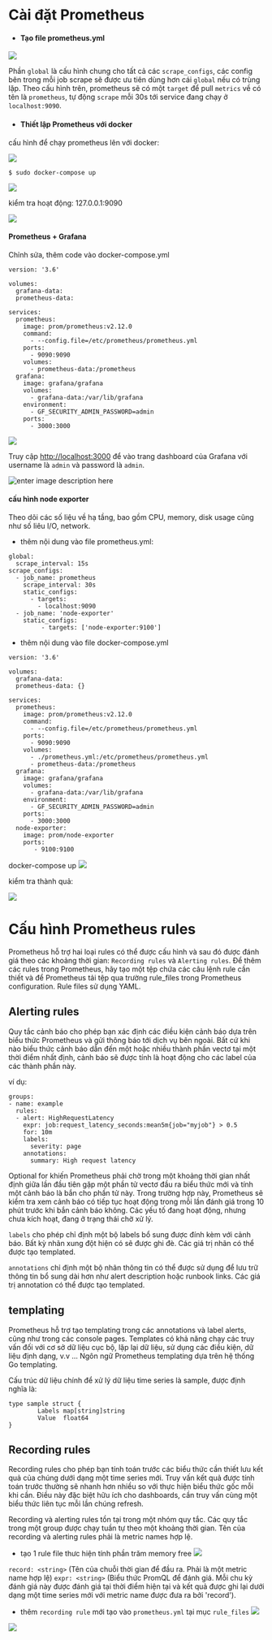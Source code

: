 
# Cài đặt Prometheus 
+ #### Tạo file prometheus.yml

![](https://github.com/toantd1202/buoc1/blob/master/Screenshot%20from%202020-04-01%2011-19-50.png?raw=true)

Phần `global` là cấu hình chung cho tất cả các `scrape_configs`, các config bên trong mỗi job scrape sẽ được ưu tiên dùng hơn cái `global` nếu có trùng lặp. Theo cấu hình trên, prometheus sẽ có một `target` để pull `metrics` về có tên là `prometheus`, tự động `scrape` mỗi 30s tới service đang chạy ở `localhost:9090`.
+ #### Thiết lập Prometheus với docker
cấu hình để chạy prometheus lên với docker:

![](https://github.com/toantd1202/buoc1/blob/master/Screenshot%20from%202020-04-01%2011-25-00.png?raw=true)

``` 
$ sudo docker-compose up
```
![](https://github.com/toantd1202/buoc1/blob/master/Screenshot%20from%202020-04-01%2021-35-21.png?raw=true)

kiểm tra hoạt động: 127.0.0.1:9090

![](https://github.com/toantd1202/buoc1/blob/master/Screenshot%20from%202020-04-01%2021-38-04.png?raw=true)

#### Prometheus + Grafana
Chỉnh sửa, thêm code vào docker-compose.yml
```
version: '3.6'

volumes:
  grafana-data:
  prometheus-data:

services:
  prometheus:
    image: prom/prometheus:v2.12.0
    command:
      - --config.file=/etc/prometheus/prometheus.yml
    ports:
      - 9090:9090
    volumes:
      - prometheus-data:/prometheus
  grafana:
    image: grafana/grafana
    volumes:
      - grafana-data:/var/lib/grafana
    environment:
      - GF_SECURITY_ADMIN_PASSWORD=admin
    ports:
      - 3000:3000
```
![](https://github.com/toantd1202/buoc1/blob/master/Screenshot%20from%202020-04-01%2022-02-53.png?raw=true)

Truy cập [http://localhost:3000](http://localhost:3000/) để vào trang dashboard của Grafana với username là `admin` và password là `admin`.

![enter image description here](https://github.com/toantd1202/buoc1/blob/master/Screenshot%20from%202020-04-01%2022-17-52.png?raw=true)


#### cấu hình node exporter
Theo dõi các số liệu về hạ tầng, bao gồm CPU, memory, disk usage cũng như số liêu I/O, network.
+ thêm nội dung vào file prometheus.yml:
```
global:
  scrape_interval: 15s
scrape_configs:
  - job_name: prometheus
    scrape_interval: 30s
    static_configs:
      - targets:
        - localhost:9090
  - job_name: 'node-exporter'
    static_configs:
         - targets: ['node-exporter:9100']
```
+ thêm nội dung vào file docker-compose.yml
```
version: '3.6'

volumes:
  grafana-data:
  prometheus-data: {}

services:
  prometheus:
    image: prom/prometheus:v2.12.0
    command:
      - --config.file=/etc/prometheus/prometheus.yml
    ports:
      - 9090:9090
    volumes:
      - ./prometheus.yml:/etc/prometheus/prometheus.yml
      - prometheus-data:/prometheus
  grafana:
    image: grafana/grafana
    volumes:
      - grafana-data:/var/lib/grafana
    environment:
      - GF_SECURITY_ADMIN_PASSWORD=admin
    ports:
      - 3000:3000
  node-exporter:
    image: prom/node-exporter
    ports:
       - 9100:9100
```
docker-compose up 
![](https://github.com/toantd1202/buoc1/blob/master/Screenshot%20from%202020-04-01%2023-19-21.png?raw=true)

kiểm tra thành quả:

![](https://github.com/toantd1202/buoc1/blob/master/Screenshot%20from%202020-04-02%2001-03-52.png?raw=true)

# Cấu hình Prometheus rules

Prometheus hỗ trợ hai loại rules có thể được cấu hình và sau đó được đánh giá theo các khoảng thời gian: `Recording rules` và `Alerting rules`. Để thêm các rules trong Prometheus, hãy tạo một tệp chứa các câu lệnh rule cần thiết và để Prometheus tải tệp qua trường rule_files trong Prometheus configuration. Rule files sử dụng YAML.

## Alerting rules

Quy tắc cảnh báo cho phép bạn xác định các điều kiện cảnh báo dựa trên biểu thức Prometheus và gửi thông báo tới dịch vụ bên ngoài. Bất cứ khi nào biểu thức cảnh báo dẫn đến một hoặc nhiều thành phần vectơ tại một thời điểm nhất định, cảnh báo sẽ được tính là hoạt động cho các label của các thành phần này.

ví dụ: 
```
groups:
- name: example
  rules:
  - alert: HighRequestLatency
    expr: job:request_latency_seconds:mean5m{job="myjob"} > 0.5
    for: 10m
    labels:
      severity: page
    annotations:
      summary: High request latency
```
Optional for khiến Prometheus phải chờ trong một khoảng thời gian nhất định giữa lần đầu tiên gặp một phần tử vectơ đầu ra biểu thức mới và tính một cảnh báo là bắn cho phần tử này. Trong trường hợp này, Prometheus sẽ kiểm tra xem cảnh báo có tiếp tục hoạt động trong mỗi lần đánh giá trong 10 phút trước khi bắn cảnh báo không. Các yếu tố đang hoạt động, nhưng chưa kích hoạt, đang ở trạng thái chờ xử lý.

`labels` cho phép chỉ định một bộ labels bổ sung được đính kèm với cảnh báo. Bất kỳ nhãn xung đột hiện có sẽ được ghi đè. Các giá trị nhãn có thể được tạo templated.

`annotations` chỉ định một bộ nhãn thông tin có thể được sử dụng để lưu trữ thông tin bổ sung dài hơn như alert description hoặc runbook links. Các giá trị annotation có thể được tạo templated.

  

## templating

Prometheus hỗ trợ tạo templating trong các annotations và label alerts, cũng như trong các console pages. Templates có khả năng chạy các truy vấn đối với cơ sở dữ liệu cục bộ, lặp lại dữ liệu, sử dụng các điều kiện, dữ liệu định dạng, v.v ... Ngôn ngữ Prometheus templating dựa trên hệ thống Go templating.

Cấu trúc dữ liệu chính để xử lý dữ liệu time series là sample, được định nghĩa là:
```
type sample struct {
        Labels map[string]string
        Value  float64
}
```

  

## Recording rules

Recording rules cho phép bạn tính toán trước các biểu thức cần thiết lưu kết quả của chúng dưới dạng một time series mới. Truy vấn kết quả được tính toán trước thường sẽ nhanh hơn nhiều so với thực hiện biểu thức gốc mỗi khi cần. Điều này đặc biệt hữu ích cho dashboards, cần truy vấn cùng một biểu thức liên tục mỗi lần chúng refresh.

Recording và alerting rules tồn tại trong một nhóm quy tắc. Các quy tắc trong một group được chạy tuần tự theo một khoảng thời gian. Tên của recording và alerting rules phải là metric names hợp lệ.

+ tạo 1 rule file thưc hiện tính phần trăm memory free
![](https://github.com/toantd1202/buoc1/blob/master/Screenshot%20from%202020-03-31%2021-36-02.png?raw=true)

`record: <string>` (Tên của chuỗi thời gian để đầu ra. Phải là một metric name hợp lệ)
`expr: <string>` (Biểu thức PromQL để đánh giá. Mỗi chu kỳ đánh giá này được đánh giá tại thời điểm hiện tại và kết quả được ghi lại dưới dạng một time series mới với metric name được đưa ra bởi 'record').

+ thêm `recording rule` mới tạo vào `prometheus.yml` tại mục `rule_files`
![](https://github.com/toantd1202/buoc1/blob/master/Screenshot%20from%202020-04-01%2010-00-55.png?raw=true)

![](https://github.com/toantd1202/buoc1/blob/master/Screenshot%20from%202020-04-02%2010-09-20.png?raw=true)


